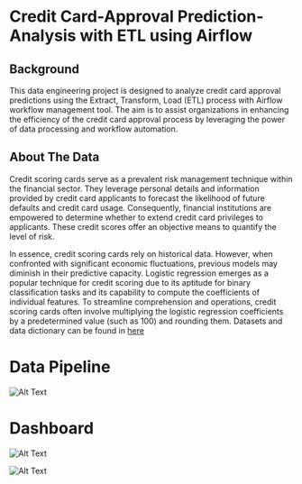 # Credit Card-Approval Prediction-Analysis with ETL using Airflow

## Background 
This data engineering project is designed to analyze credit card approval predictions using the Extract, Transform, Load (ETL) process with Airflow workflow management tool. The aim is to assist organizations in enhancing the efficiency of the credit card approval process by leveraging the power of data processing and workflow automation.

## About The Data 
Credit scoring cards serve as a prevalent risk management technique within the financial sector. They leverage personal details and information provided by credit card applicants to forecast the likelihood of future defaults and credit card usage. Consequently, financial institutions are empowered to determine whether to extend credit card privileges to applicants. These credit scores offer an objective means to quantify the level of risk.

In essence, credit scoring cards rely on historical data. However, when confronted with significant economic fluctuations, previous models may diminish in their predictive capacity. Logistic regression emerges as a popular technique for credit scoring due to its aptitude for binary classification tasks and its capability to compute the coefficients of individual features. To streamline comprehension and operations, credit scoring cards often involve multiplying the logistic regression coefficients by a predetermined value (such as 100) and rounding them.
Datasets and data dictionary can be found in [here](https://www.kaggle.com/datasets/rikdifos/credit-card-approval-prediction/data)

# Data Pipeline
![Alt Text](https://github.com/zareee12/Credit-Card-Approval-Prediction-Analysis-with-ETL-using-Airflow/blob/main/images/Data%20Pipeline.png)

# Dashboard
![Alt Text](https://github.com/zareee12/Credit-Card-Approval-Prediction-Analysis-with-ETL-using-Airflow/blob/main/images/Credit_Card_Application_Dashboard_page-0001.jpg)

![Alt Text](https://github.com/zareee12/Credit-Card-Approval-Prediction-Analysis-with-ETL-using-Airflow/blob/main/images/Credit_Card_Application_Dashboard_page-0002.jpg)

